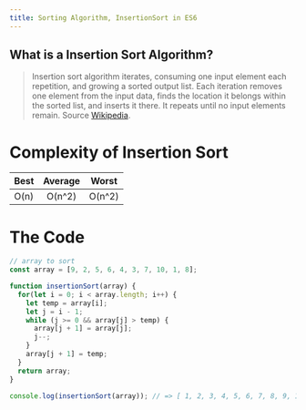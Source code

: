 ```yaml
---
title: Sorting Algorithm, InsertionSort in ES6
---
```

## What is a Insertion Sort Algorithm?
>Insertion sort algorithm iterates, consuming one input element each repetition, and growing a sorted output list. Each iteration removes one element from the input data, finds the location it belongs within the sorted list, and inserts it there. It repeats until no input elements remain. Source [Wikipedia](https://en.wikipedia.org/wiki/Insertion_sort).



# Complexity of Insertion Sort
| Best          | Average       | Worst      |
| ------------- |:-------------:| :---------:|
|  O(n)         |   O(n^2)      | O(n^2)     | 


# The Code

```javascript
// array to sort
const array = [9, 2, 5, 6, 4, 3, 7, 10, 1, 8];

function insertionSort(array) {
  for(let i = 0; i < array.length; i++) {
    let temp = array[i];
    let j = i - 1;
    while (j >= 0 && array[j] > temp) {
      array[j + 1] = array[j];
      j--;
    }
    array[j + 1] = temp;
  }
  return array;
}

console.log(insertionSort(array)); // => [ 1, 2, 3, 4, 5, 6, 7, 8, 9, 10 ]
```

